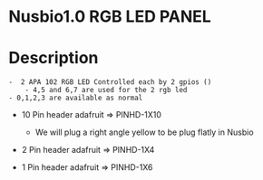 Nusbio1.0 RGB LED PANEL
=======================

# Description
	-  2 APA 102 RGB LED Controlled each by 2 gpios ()
		- 4,5 and 6,7 are used for the 2 rgb led
	- 0,1,2,3 are available as normal

- 10 Pin header adafruit => PINHD-1X10
	- We will plug a right angle yellow to be plug  flatly in Nusbio

- 2 Pin header adafruit => PINHD-1X4
- 1 Pin header adafruit => PINHD-1X6
